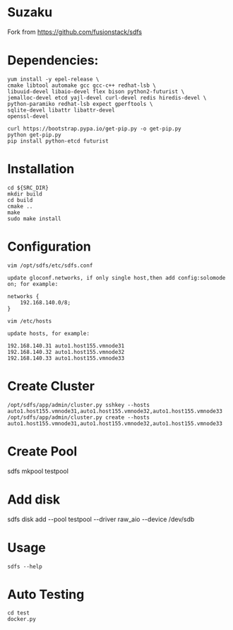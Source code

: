 # Suzaku

Fork from https://github.com/fusionstack/sdfs

Dependencies:
===========================================================
    yum install -y epel-release \
    cmake libtool automake gcc gcc-c++ redhat-lsb \
    libuuid-devel libaio-devel flex bison python2-futurist \
    jemalloc-devel etcd yajl-devel curl-devel redis hiredis-devel \
    python-paramiko redhat-lsb expect gperftools \
    sqlite-devel libattr libattr-devel
    openssl-devel

    curl https://bootstrap.pypa.io/get-pip.py -o get-pip.py
    python get-pip.py
    pip install python-etcd futurist

Installation
===========================================================
    cd ${SRC_DIR}
    mkdir build
    cd build
    cmake ..
    make
    sudo make install

Configuration
===========================================================
    vim /opt/sdfs/etc/sdfs.conf 

    update gloconf.networks, if only single host,then add config:solomode on; for example:

    networks {
        192.168.140.0/8;
    }

    vim /etc/hosts

    update hosts, for example:

    192.168.140.31 auto1.host155.vmnode31
    192.168.140.32 auto1.host155.vmnode32
    192.168.140.33 auto1.host155.vmnode33


Create Cluster
===========================================================

    /opt/sdfs/app/admin/cluster.py sshkey --hosts auto1.host155.vmnode31,auto1.host155.vmnode32,auto1.host155.vmnode33
    /opt/sdfs/app/admin/cluster.py create --hosts auto1.host155.vmnode31,auto1.host155.vmnode32,auto1.host155.vmnode33

Create Pool
===========================================================
sdfs mkpool testpool


Add disk
===========================================================
sdfs disk add --pool testpool --driver raw_aio --device /dev/sdb

Usage
===========================================================

    sdfs --help

Auto Testing
===========================================================
    cd test
    docker.py
